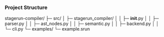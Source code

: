 ### Project Structure

stagerun-compiler/
├─ src/
│  ├─ stagerun_compiler/
│  │  ├─ __init__.py
│  │  ├─ parser.py
│  │  ├─ ast_nodes.py
│  │  ├─ semantic.py
│  │  ├─ backend.py
│  │  └─ cli.py
└─ examples/
   └─ example.srun
